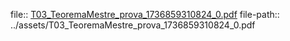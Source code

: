 file:: [T03_TeoremaMestre_prova_1736859310824_0.pdf](../assets/T03_TeoremaMestre_prova_1736859310824_0.pdf)
file-path:: ../assets/T03_TeoremaMestre_prova_1736859310824_0.pdf
